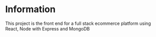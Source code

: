 # Information

This project is the front end for a full stack ecommerce platform using React, Node with Express and MongoDB